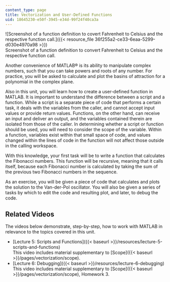 ```yaml
---
content_type: page
title: Vectorization and User-Defined Functions
uid: 18645230-e50f-3945-e34d-99f24f40ca3a
---
```


![Screenshot of a function definition to covert Fahrenheit to Celsius and the respective function call.]({{< resource_file 36f255a2-ce33-6eaa-5299-d030e4970a98 >}})  
Screenshot of a function definition to convert Fahrenheit to Celsius and the respective function call.

Another convenience of MATLAB® is its ability to manipulate complex numbers, such that you can take powers and roots of any number. For practice, you will be asked to calculate and plot the basins of attraction for a polynomial in the complex plane.

Also in this unit, you will learn how to create a user-defined function in MATLAB. It is important to understand the difference between a script and a function. While a script is a separate piece of code that performs a certain task, it deals with the variables from the caller, and cannot accept input values or provide return values. Functions, on the other hand, can receive an input and deliver an output, and the variables contained therein are isolated from those of the caller. In determining whether a script or function should be used, you will need to consider the scope of the variable. Within a function, variables exist within that small space of code, and values changed within the lines of code in the function will not affect those outside in the calling workspace.

With this knowledge, your first task will be to write a function that calculates the Fibonacci numbers. This function will be recursive, meaning that it calls itself, because each Fibonacci number is calculated by taking the sum of the previous two Fibonacci numbers in the sequence.

As an exercise, you will be given a piece of code that calculates and plots the solution to the Van-der-Pol oscillator. You will also be given a series of tasks by which to edit the code and resulting plot, and later, to debug the code.

Related Videos
--------------

The videos below demonstrate, step-by-step, how to work with MATLAB in relevance to the topics covered in this unit.

*   [Lecture 5: Scripts and Functions]({{< baseurl >}}/resources/lecture-5-scripts-and-functions)  
    This video includes material supplementary to [Scope]({{< baseurl >}}/pages/vectorization/scope).
*   [Lecture 6: Debugging]({{< baseurl >}}/resources/lecture-6-debugging)  
    This video includes material supplementary to [Scope]({{< baseurl >}}/pages/vectorization/scope), Homework 3.